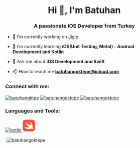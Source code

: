 <h1 align="center">Hi 👋, I'm Batuhan</h1>
<h3 align="center">A passionate iOS Developer from Turkey</h3>

- 🔭 I’m currently working on [Jigle](https://apps.apple.com/tr/app/jigle/id1022376457)

- 🌱 I’m currently learning **iOS(Unit Testing, Metal) - Android Development and Kotlin**

- 💬 Ask me about **iOS Development and Swift**

- 📫 How to reach me **batuhangoktepe@icloud.com**

<h3 align="left">Connect with me:</h3>
<p align="left">
<a href="https://twitter.com/batuhangktpe" target="blank"><img align="center" src="https://raw.githubusercontent.com/rahuldkjain/github-profile-readme-generator/master/src/images/icons/Social/twitter.svg" alt="batuhangktpe" height="30" width="40" /></a>
<a href="https://linkedin.com/in/batuhangoktepe" target="blank"><img align="center" src="https://raw.githubusercontent.com/rahuldkjain/github-profile-readme-generator/master/src/images/icons/Social/linked-in-alt.svg" alt="batuhangoktepe" height="30" width="40" /></a>
<a href="https://www.hackerrank.com/batuhangoktepe" target="blank"><img align="center" src="https://raw.githubusercontent.com/rahuldkjain/github-profile-readme-generator/master/src/images/icons/Social/hackerrank.svg" alt="batuhangoktepe" height="30" width="40" /></a>
</p>

<h3 align="left">Languages and Tools:</h3>
<p align="left"> <a href="https://kotlinlang.org" target="_blank" rel="noreferrer"> <img src="https://www.vectorlogo.zone/logos/kotlinlang/kotlinlang-icon.svg" alt="kotlin" width="40" height="40"/> </a> <a href="https://developer.apple.com/swift/" target="_blank" rel="noreferrer"> <img src="https://raw.githubusercontent.com/devicons/devicon/master/icons/swift/swift-original.svg" alt="swift" width="40" height="40"/> </a> </p>

<p>&nbsp;<img align="center" src="https://github-readme-stats.vercel.app/api?username=batuhangoktepe&show_icons=true&locale=en" alt="batuhangoktepe" /></p>
